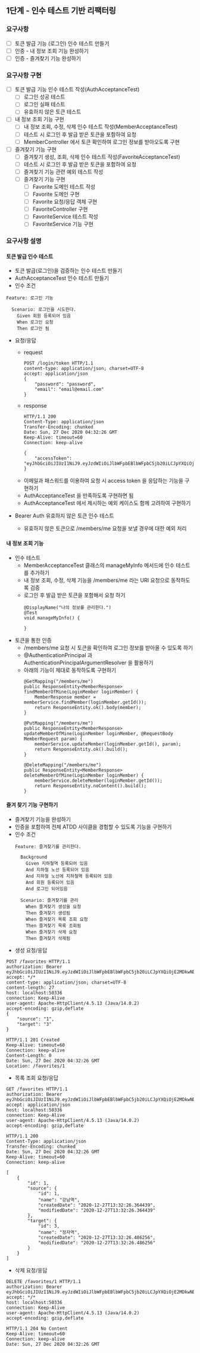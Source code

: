 ## 1단계 - 인수 테스트 기반 리팩터링

### 요구사항
- [ ] 토큰 발급 기능 (로그인) 인수 테스트 만들기
- [ ] 인증 - 내 정보 조회 기능 완성하기
- [ ] 인증 - 즐겨찾기 기능 완성하기

### 요구사항 구현
- [ ] 토큰 발급 기능 인수 테스트 작성(AuthAcceptanceTest)
  - [ ] 로그인 성공 테스트
  - [ ] 로그인 실패 테스트
  - [ ] 유효하지 않은 토큰 테스트
- [ ] 내 정보 조회 기능 구현
  - [ ] 내 정보 조회, 수정, 삭제 인수 테스트 작성(MemberAcceptanceTest)
  - [ ] 테스트 시 로그인 후 발급 받은 토큰을 포함하여 요청
  - [ ] MemberController 에서 토큰 확인하여 로그인 정보를 받아오도록 구현
- [ ] 즐겨찾기 기능 구현
  - [ ] 즐겨찾기 생성, 조회, 삭제 인수 테스트 작성(FavoriteAcceptanceTest)
  - [ ] 테스트 시 로그인 후 발급 받은 토큰을 포함하여 요청
  - [ ] 즐겨찾기 기능 관련 예외 테스트 작성
  - [ ] 즐겨찾기 기능 구현
    - [ ] Favorite 도메인 테스트 작성
    - [ ] Favorite 도메인 구현
    - [ ] Favorite 요청/응답 객체 구현
    - [ ] FavoriteController 구현
    - [ ] FavoriteService 테스트 작성
    - [ ] FavoriteService 기능 구현

### 요구사항 설명
#### 토큰 발급 인수 테스트
* 토큰 발급(로그인)을 검증하는 인수 테스트 만들기
* AuthAcceptanceTest 인수 테스트 만들기
* 인수 조건
```
Feature: 로그인 기능

  Scenario: 로그인을 시도한다.
    Given 회원 등록되어 있음
    When 로그인 요청
    Then 로그인 됨
```
* 요청/응답
  * request
    ```
    POST /login/token HTTP/1.1
    content-type: application/json; charset=UTF-8
    accept: application/json
    {
        "password": "password",
        "email": "email@email.com"
    }
    ```
  * response
    ```
    HTTP/1.1 200 
    Content-Type: application/json
    Transfer-Encoding: chunked
    Date: Sun, 27 Dec 2020 04:32:26 GMT
    Keep-Alive: timeout=60
    Connection: keep-alive
    
    {
        "accessToken": "eyJhbGciOiJIUzI1NiJ9.eyJzdWIiOiJlbWFpbEBlbWFpbC5jb20iLCJpYXQiOjE2MDkwNDM1NDYsImV4cCI6MTYwOTA0NzE0Nn0.dwBfYOzG_4MXj48Zn5Nmc3FjB0OuVYyNzGqFLu52syY"
    }
    ```
  * 이메일과 패스워드를 이용하여 요청 시 access token 을 응답하는 기능을 구현하기
  * AuthAcceptanceTest 을 만족하도록 구현하면 됨
  * AuthAcceptanceTest 에서 제시하는 예외 케이스도 함께 고려하여 구현하기

* Bearer Auth 유효하지 않은 토큰 인수 테스트
  * 유효하지 않은 토큰으로 /members/me 요청을 보낼 경우에 대한 예외 처리

#### 내 정보 조회 기능
* 인수 테스트
  * MemberAcceptanceTest 클래스의 manageMyInfo 메서드에 인수 테스트를 추가하기
  * 내 정보 조회, 수정, 삭제 기능을 /members/me 라는 URI 요청으로 동작하도록 검증
  * 로그인 후 발급 받은 토큰을 포함해서 요청 하기
    ```
    @DisplayName("나의 정보를 관리한다.")
    @Test
    void manageMyInfo() {
    
    }  
    ```
* 토큰을 통한 인증
  * /members/me 요청 시 토큰을 확인하여 로그인 정보를 받아올 수 있도록 하기
  * @AuthenticationPrincipal 과 AuthenticationPrincipalArgumentResolver 을 활용하기
  * 아래의 기능이 제대로 동작하도록 구현하기
    ```
    @GetMapping("/members/me")
    public ResponseEntity<MemberResponse> findMemberOfMine(LoginMember loginMember) {
        MemberResponse member = memberService.findMember(loginMember.getId());
        return ResponseEntity.ok().body(member);
    }
    
    @PutMapping("/members/me")
    public ResponseEntity<MemberResponse> updateMemberOfMine(LoginMember loginMember, @RequestBody MemberRequest param) {
        memberService.updateMember(loginMember.getId(), param);
        return ResponseEntity.ok().build();
    }
    
    @DeleteMapping("/members/me")
    public ResponseEntity<MemberResponse> deleteMemberOfMine(LoginMember loginMember) {
        memberService.deleteMember(loginMember.getId());
        return ResponseEntity.noContent().build();
    }
    ```

#### 즐겨 찾기 기능 구현하기
* 즐겨찾기 기능을 완성하기
* 인증을 포함하여 전체 ATDD 사이클을 경험할 수 있도록 기능을 구현하기
* 인수 조건
    ```
    Feature: 즐겨찾기를 관리한다.
    
      Background 
        Given 지하철역 등록되어 있음
        And 지하철 노선 등록되어 있음
        And 지하철 노선에 지하철역 등록되어 있음
        And 회원 등록되어 있음
        And 로그인 되어있음
    
      Scenario: 즐겨찾기를 관리
        When 즐겨찾기 생성을 요청
        Then 즐겨찾기 생성됨
        When 즐겨찾기 목록 조회 요청
        Then 즐겨찾기 목록 조회됨
        When 즐겨찾기 삭제 요청
        Then 즐겨찾기 삭제됨
    ```
* 생성 요청/응답
```
POST /favorites HTTP/1.1
authorization: Bearer eyJhbGciOiJIUzI1NiJ9.eyJzdWIiOiJlbWFpbEBlbWFpbC5jb20iLCJpYXQiOjE2MDkwNDM1NDYsImV4cCI6MTYwOTA0NzE0Nn0.dwBfYOzG_4MXj48Zn5Nmc3FjB0OuVYyNzGqFLu52syY
accept: */*
content-type: application/json; charset=UTF-8
content-length: 27
host: localhost:50336
connection: Keep-Alive
user-agent: Apache-HttpClient/4.5.13 (Java/14.0.2)
accept-encoding: gzip,deflate
{
    "source": "1",
    "target": "3"
}

HTTP/1.1 201 Created
Keep-Alive: timeout=60
Connection: keep-alive
Content-Length: 0
Date: Sun, 27 Dec 2020 04:32:26 GMT
Location: /favorites/1
```
* 목록 조회 요청/응답
```
GET /favorites HTTP/1.1
authorization: Bearer eyJhbGciOiJIUzI1NiJ9.eyJzdWIiOiJlbWFpbEBlbWFpbC5jb20iLCJpYXQiOjE2MDkwNDM1NDYsImV4cCI6MTYwOTA0NzE0Nn0.dwBfYOzG_4MXj48Zn5Nmc3FjB0OuVYyNzGqFLu52syY
accept: application/json
host: localhost:50336
connection: Keep-Alive
user-agent: Apache-HttpClient/4.5.13 (Java/14.0.2)
accept-encoding: gzip,deflate

HTTP/1.1 200 
Content-Type: application/json
Transfer-Encoding: chunked
Date: Sun, 27 Dec 2020 04:32:26 GMT
Keep-Alive: timeout=60
Connection: keep-alive

[
    {
        "id": 1,
        "source": {
            "id": 1,
            "name": "강남역",
            "createdDate": "2020-12-27T13:32:26.364439",
            "modifiedDate": "2020-12-27T13:32:26.364439"
        },
        "target": {
            "id": 3,
            "name": "정자역",
            "createdDate": "2020-12-27T13:32:26.486256",
            "modifiedDate": "2020-12-27T13:32:26.486256"
        }
    }
]
```
* 삭제 요청/응답
```
DELETE /favorites/1 HTTP/1.1
authorization: Bearer eyJhbGciOiJIUzI1NiJ9.eyJzdWIiOiJlbWFpbEBlbWFpbC5jb20iLCJpYXQiOjE2MDkwNDM1NDYsImV4cCI6MTYwOTA0NzE0Nn0.dwBfYOzG_4MXj48Zn5Nmc3FjB0OuVYyNzGqFLu52syY
accept: */*
host: localhost:50336
connection: Keep-Alive
user-agent: Apache-HttpClient/4.5.13 (Java/14.0.2)
accept-encoding: gzip,deflate

HTTP/1.1 204 No Content
Keep-Alive: timeout=60
Connection: keep-alive
Date: Sun, 27 Dec 2020 04:32:26 GMT
```